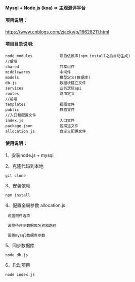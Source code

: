 #### Mysql + Node.js (koa) => 主观测评平台
#### 项目说明：
https://www.cnblogs.com/zjacky/p/16628211.html


#### 项目目录说明:

```
node_modules            项目依赖库(npm install之后自动生成)
//后端
shared                  共享组件
middlewares             中间件
models                  模型定义(数据库)
db.js                   数据块建立文件
services                业务逻辑api
routes                  路由定义
//前端
templates               视图文件
public                  静态文件
//入口和配置文件
index.js                入口文件
package.json            包描述文件
allocation.js           自定义配置文件
```

#### 使用说明：
1、安装node.js + mysql

2、克隆代码到本地
```
git clone 
```

3、安装依赖
```
npm install
```

4、配置全局参数 allocation.js 
```
 设置测评选项

 设置待评测数据库名称和路径

 设置mysql数据库参数
```

5、同步数据库
```
node db.js
```

6、启动项目
```
node index.js
```
